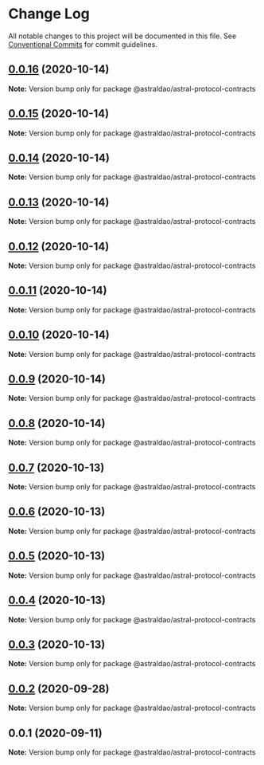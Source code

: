 # Change Log

All notable changes to this project will be documented in this file.
See [Conventional Commits](https://conventionalcommits.org) for commit guidelines.

## [0.0.16](https://github.com/astralDAO/astralprotocol/compare/@astraldao/astral-protocol-contracts@0.0.15...@astraldao/astral-protocol-contracts@0.0.16) (2020-10-14)

**Note:** Version bump only for package @astraldao/astral-protocol-contracts





## [0.0.15](https://github.com/astralDAO/astralprotocol/compare/@astraldao/astral-protocol-contracts@0.0.14...@astraldao/astral-protocol-contracts@0.0.15) (2020-10-14)

**Note:** Version bump only for package @astraldao/astral-protocol-contracts





## [0.0.14](https://github.com/astralDAO/astralprotocol/compare/@astraldao/astral-protocol-contracts@0.0.13...@astraldao/astral-protocol-contracts@0.0.14) (2020-10-14)

**Note:** Version bump only for package @astraldao/astral-protocol-contracts





## [0.0.13](https://github.com/astralDAO/astralprotocol/compare/@astraldao/astral-protocol-contracts@0.0.12...@astraldao/astral-protocol-contracts@0.0.13) (2020-10-14)

**Note:** Version bump only for package @astraldao/astral-protocol-contracts





## [0.0.12](https://github.com/astralDAO/astralprotocol/compare/@astraldao/astral-protocol-contracts@0.0.11...@astraldao/astral-protocol-contracts@0.0.12) (2020-10-14)

**Note:** Version bump only for package @astraldao/astral-protocol-contracts





## [0.0.11](https://github.com/astralDAO/astralprotocol/compare/@astraldao/astral-protocol-contracts@0.0.10...@astraldao/astral-protocol-contracts@0.0.11) (2020-10-14)

**Note:** Version bump only for package @astraldao/astral-protocol-contracts





## [0.0.10](https://github.com/astralDAO/astralprotocol/compare/@astraldao/astral-protocol-contracts@0.0.9...@astraldao/astral-protocol-contracts@0.0.10) (2020-10-14)

**Note:** Version bump only for package @astraldao/astral-protocol-contracts





## [0.0.9](https://github.com/astralDAO/astralprotocol/compare/@astraldao/astral-protocol-contracts@0.0.8...@astraldao/astral-protocol-contracts@0.0.9) (2020-10-14)

**Note:** Version bump only for package @astraldao/astral-protocol-contracts





## [0.0.8](https://github.com/astralDAO/astralprotocol/compare/@astraldao/astral-protocol-contracts@0.0.7...@astraldao/astral-protocol-contracts@0.0.8) (2020-10-14)

**Note:** Version bump only for package @astraldao/astral-protocol-contracts





## [0.0.7](https://github.com/astralDAO/astralprotocol/compare/@astraldao/astral-protocol-contracts@0.0.6...@astraldao/astral-protocol-contracts@0.0.7) (2020-10-13)

**Note:** Version bump only for package @astraldao/astral-protocol-contracts





## [0.0.6](https://github.com/astralDAO/astralprotocol/compare/@astraldao/astral-protocol-contracts@0.0.5...@astraldao/astral-protocol-contracts@0.0.6) (2020-10-13)

**Note:** Version bump only for package @astraldao/astral-protocol-contracts





## [0.0.5](https://github.com/astralDAO/astralprotocol/compare/@astraldao/astral-protocol-contracts@0.0.4...@astraldao/astral-protocol-contracts@0.0.5) (2020-10-13)

**Note:** Version bump only for package @astraldao/astral-protocol-contracts





## [0.0.4](https://github.com/astralDAO/astralprotocol/compare/@astraldao/astral-protocol-contracts@0.0.3...@astraldao/astral-protocol-contracts@0.0.4) (2020-10-13)

**Note:** Version bump only for package @astraldao/astral-protocol-contracts





## [0.0.3](https://github.com/astralDAO/astralprotocol/compare/@astraldao/astral-protocol-contracts@0.0.2...@astraldao/astral-protocol-contracts@0.0.3) (2020-10-13)

**Note:** Version bump only for package @astraldao/astral-protocol-contracts





## [0.0.2](https://github.com/astralDAO/astralprotocol/compare/@astraldao/astral-protocol-contracts@0.0.1...@astraldao/astral-protocol-contracts@0.0.2) (2020-09-28)

**Note:** Version bump only for package @astraldao/astral-protocol-contracts





## 0.0.1 (2020-09-11)

**Note:** Version bump only for package @astraldao/astral-protocol-contracts
